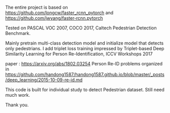 The entire project is based on https://github.com/longcw/faster_rcnn_pytorch and https://github.com/jwyang/faster-rcnn.pytorch

Tested on 
PASCAL VOC 2007, COCO 2017, Caltech Pedestrian Detection Benchmark.

Mainly pretrain multi-class detection model and initialize model that detects only pedestrians.
I add triplet loss training impressed by Triplet-based Deep Similarity Learning for Person Re-Identification, ICCV Workshops 2017

paper : https://arxiv.org/abs/1802.03254
Person Re-ID problems organized in 
https://github.com/handong1587/handong1587.github.io/blob/master/_posts/deep_learning/2015-10-09-re-id.md

This code is built for individual study to detect Pedestrian dataset.
Still need much work.

Thank you.

